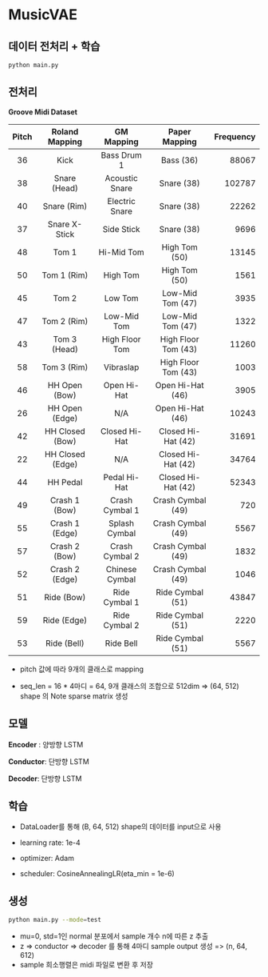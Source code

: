 # MusicVAE

## 데이터 전처리 + 학습

```bash
python main.py
```



## 전처리

__Groove Midi Dataset__

| Pitch |  Roland Mapping  |   GM Mapping   |    Paper Mapping    | Frequency |
| :---: | :--------------: | :------------: | :-----------------: | --------: |
|  36   |       Kick       |  Bass Drum 1   |      Bass (36)      |     88067 |
|  38   |   Snare (Head)   | Acoustic Snare |     Snare (38)      |    102787 |
|  40   |   Snare (Rim)    | Electric Snare |     Snare (38)      |     22262 |
|  37   |  Snare X-Stick   |   Side Stick   |     Snare (38)      |      9696 |
|  48   |      Tom 1       |   Hi-Mid Tom   |    High Tom (50)    |     13145 |
|  50   |   Tom 1 (Rim)    |    High Tom    |    High Tom (50)    |      1561 |
|  45   |      Tom 2       |    Low Tom     |  Low-Mid Tom (47)   |      3935 |
|  47   |   Tom 2 (Rim)    |  Low-Mid Tom   |  Low-Mid Tom (47)   |      1322 |
|  43   |   Tom 3 (Head)   | High Floor Tom | High Floor Tom (43) |     11260 |
|  58   |   Tom 3 (Rim)    |   Vibraslap    | High Floor Tom (43) |      1003 |
|  46   |  HH Open (Bow)   |  Open Hi-Hat   |  Open Hi-Hat (46)   |      3905 |
|  26   |  HH Open (Edge)  |      N/A       |  Open Hi-Hat (46)   |     10243 |
|  42   | HH Closed (Bow)  | Closed Hi-Hat  | Closed Hi-Hat (42)  |     31691 |
|  22   | HH Closed (Edge) |      N/A       | Closed Hi-Hat (42)  |     34764 |
|  44   |     HH Pedal     |  Pedal Hi-Hat  | Closed Hi-Hat (42)  |     52343 |
|  49   |  Crash 1 (Bow)   | Crash Cymbal 1 |  Crash Cymbal (49)  |       720 |
|  55   |  Crash 1 (Edge)  | Splash Cymbal  |  Crash Cymbal (49)  |      5567 |
|  57   |  Crash 2 (Bow)   | Crash Cymbal 2 |  Crash Cymbal (49)  |      1832 |
|  52   |  Crash 2 (Edge)  | Chinese Cymbal |  Crash Cymbal (49)  |      1046 |
|  51   |    Ride (Bow)    | Ride Cymbal 1  |  Ride Cymbal (51)   |     43847 |
|  59   |   Ride (Edge)    | Ride Cymbal 2  |  Ride Cymbal (51)   |      2220 |
|  53   |   Ride (Bell)    |   Ride Bell    |  Ride Cymbal (51)   |      5567 |

- pitch 값에 따라 9개의 클래스로 mapping

- seq_len = 16 * 4마디 = 64, 9개 클래스의 조합으로 512dim => (64, 512) shape 의 Note sparse matrix 생성



## 모델

__Encoder__ : 양방향 LSTM

__Conductor__: 단방향 LSTM

__Decoder__: 단방향 LSTM



## 학습

- DataLoader를 통해 (B, 64, 512) shape의 데이터를 input으로 사용
- learning rate: 1e-4
- optimizer: Adam

- scheduler: CosineAnnealingLR(eta_min = 1e-6)



## 생성

```bash
python main.py --mode=test
```

- mu=0, std=1인 normal 분포에서 sample 개수 n에 따른 z 추출
- z => conductor => decoder 를 통해 4마디 sample output 생성 => (n, 64, 612)
- sample 희소행렬은 midi 파일로 변환 후 저장

